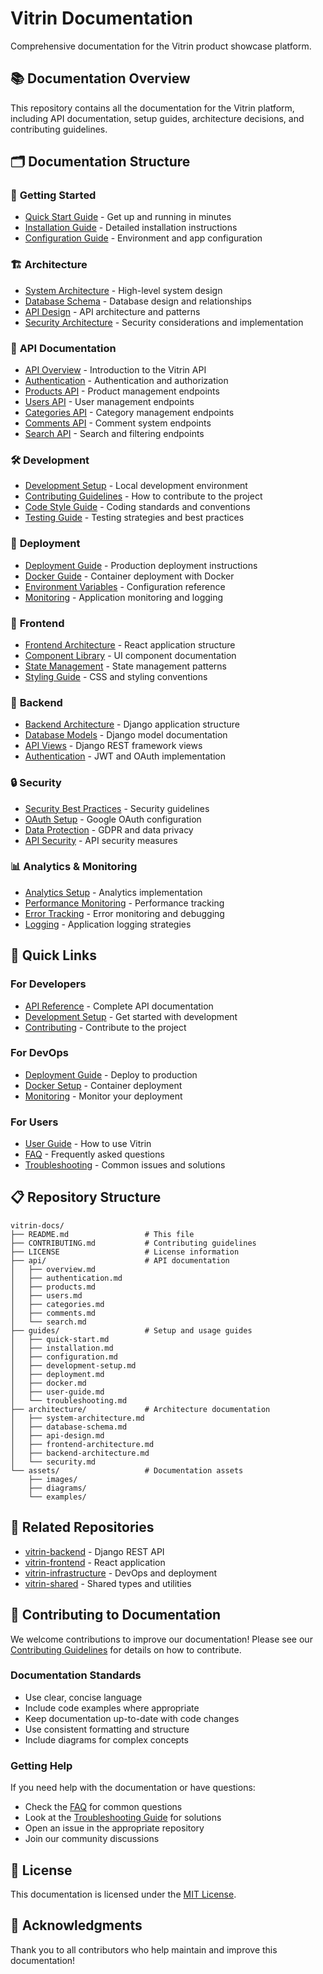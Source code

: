 # Vitrin Documentation

Comprehensive documentation for the Vitrin product showcase platform.

## 📚 **Documentation Overview**

This repository contains all the documentation for the Vitrin platform, including API documentation, setup guides, architecture decisions, and contributing guidelines.

## 🗂️ **Documentation Structure**

### 📖 **Getting Started**
- [Quick Start Guide](guides/quick-start.md) - Get up and running in minutes
- [Installation Guide](guides/installation.md) - Detailed installation instructions
- [Configuration Guide](guides/configuration.md) - Environment and app configuration

### 🏗️ **Architecture**
- [System Architecture](architecture/system-architecture.md) - High-level system design
- [Database Schema](architecture/database-schema.md) - Database design and relationships
- [API Design](architecture/api-design.md) - API architecture and patterns
- [Security Architecture](architecture/security.md) - Security considerations and implementation

### 🔌 **API Documentation**
- [API Overview](api/overview.md) - Introduction to the Vitrin API
- [Authentication](api/authentication.md) - Authentication and authorization
- [Products API](api/products.md) - Product management endpoints
- [Users API](api/users.md) - User management endpoints
- [Categories API](api/categories.md) - Category management endpoints
- [Comments API](api/comments.md) - Comment system endpoints
- [Search API](api/search.md) - Search and filtering endpoints

### 🛠️ **Development**
- [Development Setup](guides/development-setup.md) - Local development environment
- [Contributing Guidelines](CONTRIBUTING.md) - How to contribute to the project
- [Code Style Guide](guides/code-style.md) - Coding standards and conventions
- [Testing Guide](guides/testing.md) - Testing strategies and best practices

### 🚀 **Deployment**
- [Deployment Guide](guides/deployment.md) - Production deployment instructions
- [Docker Guide](guides/docker.md) - Container deployment with Docker
- [Environment Variables](guides/environment-variables.md) - Configuration reference
- [Monitoring](guides/monitoring.md) - Application monitoring and logging

### 📱 **Frontend**
- [Frontend Architecture](architecture/frontend-architecture.md) - React application structure
- [Component Library](guides/component-library.md) - UI component documentation
- [State Management](guides/state-management.md) - State management patterns
- [Styling Guide](guides/styling.md) - CSS and styling conventions

### 🔧 **Backend**
- [Backend Architecture](architecture/backend-architecture.md) - Django application structure
- [Database Models](guides/database-models.md) - Django model documentation
- [API Views](guides/api-views.md) - Django REST framework views
- [Authentication](guides/authentication.md) - JWT and OAuth implementation

### 🔒 **Security**
- [Security Best Practices](guides/security-best-practices.md) - Security guidelines
- [OAuth Setup](guides/oauth-setup.md) - Google OAuth configuration
- [Data Protection](guides/data-protection.md) - GDPR and data privacy
- [API Security](guides/api-security.md) - API security measures

### 📊 **Analytics & Monitoring**
- [Analytics Setup](guides/analytics.md) - Analytics implementation
- [Performance Monitoring](guides/performance-monitoring.md) - Performance tracking
- [Error Tracking](guides/error-tracking.md) - Error monitoring and debugging
- [Logging](guides/logging.md) - Application logging strategies

## 🚀 **Quick Links**

### For Developers
- [API Reference](api/overview.md) - Complete API documentation
- [Development Setup](guides/development-setup.md) - Get started with development
- [Contributing](CONTRIBUTING.md) - Contribute to the project

### For DevOps
- [Deployment Guide](guides/deployment.md) - Deploy to production
- [Docker Setup](guides/docker.md) - Container deployment
- [Monitoring](guides/monitoring.md) - Monitor your deployment

### For Users
- [User Guide](guides/user-guide.md) - How to use Vitrin
- [FAQ](guides/faq.md) - Frequently asked questions
- [Troubleshooting](guides/troubleshooting.md) - Common issues and solutions

## 📋 **Repository Structure**

```
vitrin-docs/
├── README.md                 # This file
├── CONTRIBUTING.md           # Contributing guidelines
├── LICENSE                   # License information
├── api/                      # API documentation
│   ├── overview.md
│   ├── authentication.md
│   ├── products.md
│   ├── users.md
│   ├── categories.md
│   ├── comments.md
│   └── search.md
├── guides/                   # Setup and usage guides
│   ├── quick-start.md
│   ├── installation.md
│   ├── configuration.md
│   ├── development-setup.md
│   ├── deployment.md
│   ├── docker.md
│   ├── user-guide.md
│   └── troubleshooting.md
├── architecture/             # Architecture documentation
│   ├── system-architecture.md
│   ├── database-schema.md
│   ├── api-design.md
│   ├── frontend-architecture.md
│   ├── backend-architecture.md
│   └── security.md
└── assets/                   # Documentation assets
    ├── images/
    ├── diagrams/
    └── examples/
```

## 🔗 **Related Repositories**

- [vitrin-backend](https://github.com/your-org/vitrin-backend) - Django REST API
- [vitrin-frontend](https://github.com/your-org/vitrin-frontend) - React application
- [vitrin-infrastructure](https://github.com/your-org/vitrin-infrastructure) - DevOps and deployment
- [vitrin-shared](https://github.com/your-org/vitrin-shared) - Shared types and utilities

## 📝 **Contributing to Documentation**

We welcome contributions to improve our documentation! Please see our [Contributing Guidelines](CONTRIBUTING.md) for details on how to contribute.

### Documentation Standards

- Use clear, concise language
- Include code examples where appropriate
- Keep documentation up-to-date with code changes
- Use consistent formatting and structure
- Include diagrams for complex concepts

### Getting Help

If you need help with the documentation or have questions:

- Check the [FAQ](guides/faq.md) for common questions
- Look at the [Troubleshooting Guide](guides/troubleshooting.md) for solutions
- Open an issue in the appropriate repository
- Join our community discussions

## 📄 **License**

This documentation is licensed under the [MIT License](LICENSE).

## 🙏 **Acknowledgments**

Thank you to all contributors who help maintain and improve this documentation!